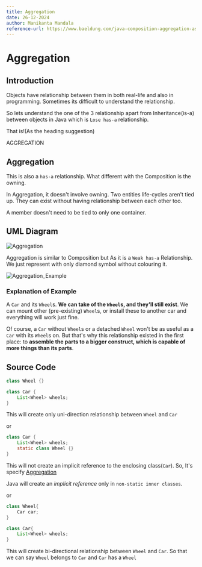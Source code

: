 ```yaml
---
title: Aggregation
date: 26-12-2024
author: Manikanta Mandala
reference-url: https://www.baeldung.com/java-composition-aggregation-association
---
```


# Aggregation

## Introduction

Objects have relationship between them in both real-life and also in
programming. Sometimes its difficult to understand the relationship.

So lets understand the one of the 3 relationship apart from Inheritance(is-a)
between objects in Java which is `Lose has-a` relationship.

That is!(As the heading suggestion)

AGGREGATION

## Aggregation

This is also a `has-a` relationship. What different with the Composition is the
owning.

In Aggregation, it doesn't involve owning. Two entities life-cycles aren't tied
up. They can exist without having relationship between each other too.

A member doesn't need to be tied to only one container.

## UML Diagram

![Aggregation](https://www.baeldung.com/wp-content/uploads/2019/08/aggregation.png)

Aggregation is similar to Composition but As it is a `Weak has-a` Relationship.
We just represent with only diamond symbol without colouring it.

![Aggregation_Example](https://www.baeldung.com/wp-content/uploads/2019/08/aggregation-example.png)

### Explanation of Example

A `Car` and its `Wheel`s. **We can take of the `Wheel`s, and they'll still
exist**. We can mount other (pre-existing) `Wheel`s, or install these to another
car and everything will work just fine.

Of course, a `Car` without `Wheel`s or a detached `Wheel` won't be as useful as
a `Car` with its `Wheel`s on. But that's why this relationship existed in the
first place: to **assemble the parts to a bigger construct, which is capable of
more things than its parts**.

## Source Code

```java 
class Wheel {}

class Car {
    List<Wheel> wheels;
}
```
This will create only uni-direction relationship between `Wheel` and `Car`

or

```java
class Car {
    List<Wheel> wheels;
    static class Wheel {}
}
```
This will not create an implicit reference to the enclosing class(`Car`). So,
It's specify [Aggregation](#Aggregation)

Java will create an *implicit reference* only in `non-static inner classes`.

or

```java
class Wheel{
    Car car;
}

class Car{
    List<Wheel> wheels;
}
```
This will create bi-directional relationship between `Wheel` and `Car`. So that
we can say `Wheel` belongs to `Car` and `Car` has a `Wheel`
